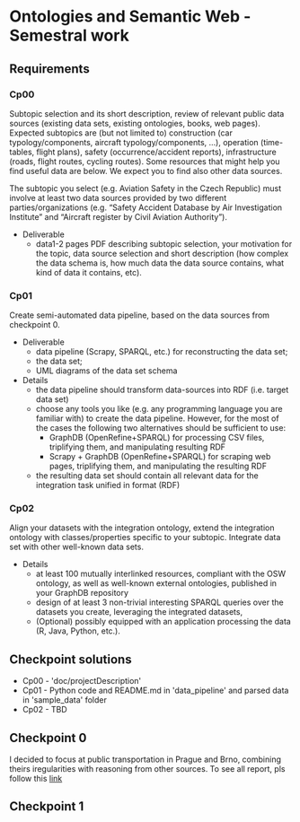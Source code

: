 # Ontologies and Semantic Web - Semestral work

## Requirements

### Cp00

Subtopic selection and its short description, review of relevant public data sources (existing data sets, existing ontologies, books, web pages). Expected subtopics are (but not limited to) construction (car typology/components, aircraft typology/components, …), operation (time-tables, flight plans), safety (occurrence/accident reports), infrastructure (roads, flight routes, cycling routes). Some resources that might help you find useful data are below. We expect you to find also other data sources.

The subtopic you select (e.g. Aviation Safety in the Czech Republic) must involve at least two data sources provided by two different parties/organizations (e.g. “Safety Accident Database by Air Investigation Institute” and “Aircraft register by Civil Aviation Authority”).

* Deliverable
    * data1-2 pages PDF describing subtopic selection, your motivation for the topic, data source selection and short description (how complex the data schema is, how much data the data source contains, what kind of data it contains, etc).

### Cp01
Create semi-automated data pipeline, based on the data sources from checkpoint 0.

* Deliverable
    * data pipeline (Scrapy, SPARQL, etc.) for reconstructing the data set;
    * the data set;
    * UML diagrams of the data set schema
* Details
    * the data pipeline should transform data-sources into RDF (i.e. target data set)
    * choose any tools you like (e.g. any programming language you are familiar with) to create the data pipeline. However, for the most of the cases the following two alternatives should be sufficient to use:
        * GraphDB (OpenRefine+SPARQL) for processing CSV files, triplifying them, and manipulating resulting RDF
        * Scrapy + GraphDB (OpenRefine+SPARQL) for scraping web pages, triplifying them, and manipulating the resulting RDF
    * the resulting data set should contain all relevant data for the integration task unified in format (RDF)
    
### Cp02

Align your datasets with the integration ontology, extend the integration ontology with classes/properties specific to your subtopic. Integrate data set with other well-known data sets.

* Details
    * at least 100 mutually interlinked resources, compliant with the OSW ontology, as well as well-known external ontologies, published in your GraphDB repository
    * design of at least 3 non-trivial interesting SPARQL queries over the datasets you create, leveraging the integrated datasets,
    * (Optional) possibly equipped with an application processing the data (R, Java, Python, etc.).    
    
## Checkpoint solutions
* Cp00 - 'doc/projectDescription'
* Cp01 - Python code and README.md in 'data_pipeline' and parsed data in 'sample_data' folder
* Cp02 - TBD    

## Checkpoint 0

I decided to focus at public transportation in Prague and Brno, combining theirs iregularities with reasoning from other sources. To see all report, pls follow this [link](docs/projectDesc/projectDesc.pdf)

## Checkpoint 1